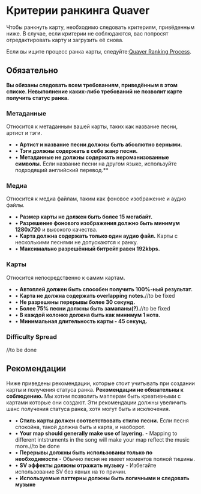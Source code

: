 # Критерии ранкинга Quaver

Чтобы ранкнуть карту, необходимо следовать критериям, привёденным ниже. В случае, если критерии не соблюдаются, вас попросят отредактировать карту и загрузить её снова.

Если вы ищите процесс ранка карты, следуйте:[Quaver Ranking Process](https://github.com/Quaver/Quaver.Wiki/blob/master/Ranking/Process).

## Обязательно

**Вы обязаны следовать всем требованиям, приведённым в этом списке. Невыполнение каких-либо требований не позволит карте получить статус ранка.**

### Метаданные

Относится к метаданным вашей карты, таких как название песни, артист и тэги.

* • **Артист и название песни должны быть абсолютно верными.**
* • **Тэги должны содержать в себе жанр песни.**
* • **Метаданные не должны содержать нероманизованные символы.** Если название песни на другом языке, используйте подходящий английский перевод.**

### Медиа

Относится к медиа файлам, таким как фоновое изображение и аудио файлы.

* • **Размер карты не должен быть более 15 мегабайт.**
* • **Разрешение фонового изображения должно быть минимум 1280x720** и высокого качества.
* • **Карта должна содержать только один аудио файл.** Карты с несколькими песнями не допускаются к ранку.
* • **Максимально разрешённый битрейт равен 192kbps.**

### Карты

Относится непосредственно к самим картам.

* • **Автоплей должен быть способен получить 100%-ный результат.**
* • **Карта не должна содержать overlapping notes.**//to be fixed
* • **Не разрешены перерывы более 30 секунд.**
* • **Более 75% песни должны быть замапаны(?).**//to be fixed
* • **В каждой колонке должна быть как минимум 1 нота.**
* • **Минимальная длительность карты - 45 секунд.**

### Difficulty Spread

//to be done

## Рекомендации

Ниже приведены рекомендации, которые стоит учитывать при создании карты и получения статуса ранка. **Рекомендации не обязательны к соблюдению.** Мы хотим позволить мапперам быть креативными с картами которые они создают. Эти рекомендации должны увеличить шанс получения статуса ранка, хотя могут быть и исключения.

* • **Стиль карты должен соответствовать стилю песни.** Если песня спокойна, такой должна быть и карта, и наоборот.
* • **Your map should generally make use of layering.** - Mapping to different intstruments in the song will make your map reflect the music more.//to be done
* • **Перерывы должны быть использованы только по необходимости** - Обычно песня не имеет моментов полной тишины. 
* • **SV эффекты должны отражать музыку** - Избегайте использование SV без явных на то причин.
* • **Используемые паттерны должны быть логичными и следовать музыке**
